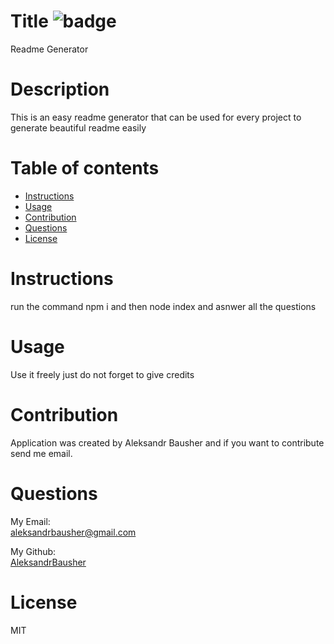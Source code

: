 
# Title ![badge](https://img.shields.io/badge/license-MIT-blue)
Readme Generator

# Description
This is an easy readme generator that can be used for every project to generate beautiful readme easily

# Table of contents 


* [Instructions](#instructions)
* [Usage](#usage)
* [Contribution](#contribution)
* [Questions](#questions)
* [License](#license)


   
# Instructions 
run the command npm i and then node index and asnwer all the questions
# Usage
Use it freely just do not forget to give credits
# Contribution
Application was created by Aleksandr Bausher and if you want to contribute send me email.
# Questions

My Email:<br> 
[aleksandrbausher@gmail.com](mailto:aleksandrbausher@gmail.com)

My Github:<br>
[AleksandrBausher](https://github.com/AleksandrBausher)

# License
MIT
